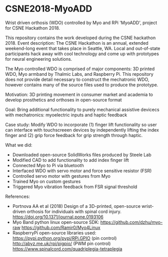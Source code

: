 # CSNE2018-MyoADD
Wrist driven orthosis (WDO) controlled by Myo and RPi 'MyoADD', project for CSNE Hackathon 2018.

This repository contains the work developed during the CSNE hackathon 2018. Event description: The CSNE Hackathon is an annual, extended weekend-long event that takes place in Seattle, WA. Local and out-of-state participants hack away with cool technology and come up with prototypes for neural engineering solutions.

The Myo controlled WDO is comprised of major components: 3D printed WDO, Myo armband by Thalmic Labs, and Raspberry Pi. This repository does not provide detail necessary to construct the mechatronic WDO, however contains many of the source files used to produce the prototype.

Motivation: 3D printing movement in consumer market and academia to develop prosthetics and orthoses in open-source format

Goal: Bring additional functionality to purely mechanical assistive devicecs with mechatronics: myoelectric inputs and haptic feedback

Case study: Modify WDO to incorporate (1) finger lift functionality so user can interface with touchscreeen devices by independently lifting the index finger and (2) grip force feedback for grip strength through haptic. 

What we did: 
  - Downloaded open-source SolidWorks files produced by Steele Lab
  - Modified CAD to add functionality to add index finger lift
  - Connected Myo to Pi via bluetooth
  - Interfaced WDO with servo motor and force sensitive resistor (FSR)
  - Controlled servo motor with gestures from Myo
  - Trained Myo on custom gestures
  - Triggered Myo vibration feedback from FSR signal threshold

References:
- Portnova AA et al (2018) Design of a 3D-printed, open-source wrist-driven orthosis for individuals with spinal cord injury. https://doi.org/10.1371/journal.pone.0193106
- Myo Band python linux open-source SDK: 
    https://github.com/dzhu/myo-raw 
    https://github.com/Ramir0/Myo4Linux
- RaspberryPi open-source libraries used:
    https://pypi.python.org/pypi/RPi.GPIO (pin control)
    http://abyz.me.uk/rpi/pigpio/ (PWM pin control)
    https://www.spinalcord.com/quadriplegia-tetraplegia
